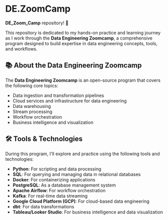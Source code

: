 # DE.ZoomCamp

**DE_Zoom_Camp** repository! 🚀

This repository is dedicated to my hands-on practice and learning journey as I work through the **Data Engineering Zoomcamp**, a comprehensive program designed to build expertise in data engineering concepts, tools, and workflows.

## 📚 About the Data Engineering Zoomcamp
The **Data Engineering Zoomcamp** is an open-source program that covers the following core topics:
- Data ingestion and transformation pipelines
- Cloud services and infrastructure for data engineering
- Data warehousing
- Stream processing
- Workflow orchestration
- Business intelligence and visualization

## 🛠️ Tools & Technologies
During this program, I'll explore and practice using the following tools and technologies:
- **Python**: For scripting and data processing
- **SQL**: For querying and managing data in relational databases
- **Docker**: For containerizing applications
- **PostgreSQL**: As a database management system
- **Apache Airflow**: For workflow orchestration
- **Kafka**: For real-time data streaming
- **Google Cloud Platform (GCP)**: For cloud-based data engineering
- **dbt**: For data transformations
- **Tableau/Looker Studio**: For business intelligence and data visualization



